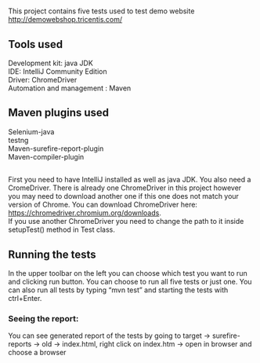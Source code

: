 #
This project contains five tests used to test demo website http://demowebshop.tricentis.com/

## Tools used

Development kit: java JDK <br />
IDE: IntelliJ Community Edition <br />
Driver: ChromeDriver <br />
Automation and management : Maven <br />

## Maven plugins used

Selenium-java <br />
testng <br />
Maven-surefire-report-plugin <br />
Maven-compiler-plugin <br />

##

First you need to have IntelliJ installed as well as java JDK. You also need a CromeDriver. There is already one ChromeDriver in this project however you may need to download another one if this one does not match your version of Chrome. 
You can download ChromeDriver here: https://chromedriver.chromium.org/downloads. <br />
If you use another ChromeDriver you need to change the path to it inside setupTest() method in Test class.

## Running the tests
In the upper toolbar on the left you can choose which test you want to run and clicking run button. You can choose to run all five tests or just one.
You can also run all tests by typing “mvn test” and starting the tests with ctrl+Enter.<br />
### Seeing the report:
You can see generated report of the tests by going to target -> surefire-reports -> old -> index.html, right click on index.htm -> open in browser and choose a browser
